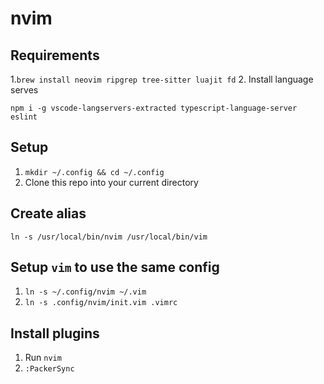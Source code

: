 # nvim

## Requirements
1.`brew install neovim ripgrep tree-sitter luajit fd`
2. Install language serves
```
npm i -g vscode-langservers-extracted typescript-language-server eslint
```

## Setup
1. `mkdir ~/.config && cd ~/.config`
2. Clone this repo into your current directory

## Create alias
`ln -s /usr/local/bin/nvim /usr/local/bin/vim`

## Setup `vim` to use the same config
1. `ln -s ~/.config/nvim ~/.vim`
2. `ln -s .config/nvim/init.vim .vimrc`

## Install plugins
1. Run `nvim`
2. `:PackerSync`
